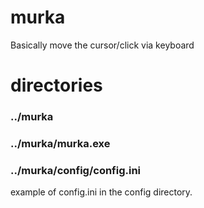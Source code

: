 # murka
Basically move the cursor/click via keyboard

# directories
### ../murka
### ../murka/murka.exe
### ../murka/config/config.ini

example of config.ini in the config directory.
